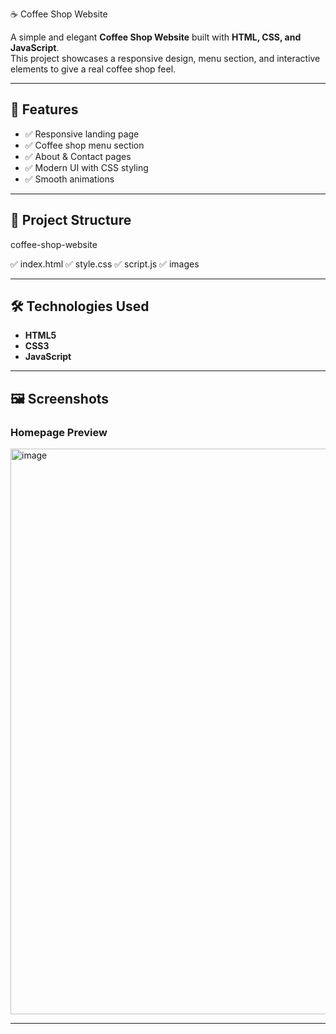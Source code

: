 ☕ Coffee Shop Website

A simple and elegant **Coffee Shop Website** built with **HTML, CSS, and JavaScript**.  
This project showcases a responsive design, menu section, and interactive elements to give a real coffee shop feel.  

---

## 🚀 Features
- ✅ Responsive landing page  
- ✅ Coffee shop menu section  
- ✅ About & Contact pages  
- ✅ Modern UI with CSS styling  
- ✅ Smooth animations  

---

## 📂 Project Structure
coffee-shop-website

✅ index.html
✅ style.css
✅ script.js
✅ images

---
## 🛠️ Technologies Used
- **HTML5**  
- **CSS3**  
- **JavaScript**
---

## 🖼️ Screenshots
### Homepage Preview
<img width="1855" height="905" alt="image" src="https://github.com/user-attachments/assets/c263d6e6-7a44-4ecf-ba38-7dd7d0ea3ab8" />

---
